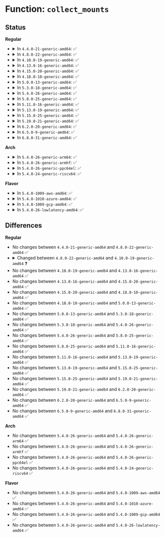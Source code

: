 # Function: <code>collect_mounts</code>

## Status
<b>Regular</b>
<ul>
<li>
<details>
<summary>In <code>4.4.0-21-generic-amd64</code>: ✅</summary>

```c
struct vfsmount * collect_mounts(struct path * path)
```

```json
{
  "name": "collect_mounts",
  "collision_type": "Unique Global",
  "inline_type": "No",
  "funcs": [
    {
      "addr": 18446744071581132784,
      "name": "collect_mounts",
      "external": true,
      "loc": "fs/namespace.c:1742",
      "file": "fs/namespace.c",
      "inline": "seen, unknown",
      "caller_inline": [],
      "caller_func": [
        "kernel/audit_tree.c:audit_trim_trees",
        "kernel/audit_tree.c:audit_add_tree_rule",
        "kernel/audit_tree.c:audit_tag_tree"
      ]
    }
  ],
  "symbols": [
    {
      "addr": 18446744071581132784,
      "name": "collect_mounts",
      "section": ".text",
      "bind": "STB_GLOBAL",
      "size": 119
    }
  ]
}
```
</details>
</li>
<li>
<details>
<summary>In <code>4.8.0-22-generic-amd64</code>: ✅</summary>

```c
struct vfsmount * collect_mounts(struct path * path)
```

```json
{
  "name": "collect_mounts",
  "collision_type": "Unique Global",
  "inline_type": "No",
  "funcs": [
    {
      "addr": 18446744071581298688,
      "name": "collect_mounts",
      "external": true,
      "loc": "fs/namespace.c:1751",
      "file": "fs/namespace.c",
      "inline": "seen, unknown",
      "caller_inline": [],
      "caller_func": [
        "kernel/audit_tree.c:audit_tag_tree",
        "kernel/audit_tree.c:audit_add_tree_rule",
        "kernel/audit_tree.c:audit_trim_trees"
      ]
    }
  ],
  "symbols": [
    {
      "addr": 18446744071581298688,
      "name": "collect_mounts",
      "section": ".text",
      "bind": "STB_GLOBAL",
      "size": 119
    }
  ]
}
```
</details>
</li>
<li>
<details>
<summary>In <code>4.10.0-19-generic-amd64</code>: ✅</summary>

```c
struct vfsmount * collect_mounts(const struct path * path)
```

```json
{
  "name": "collect_mounts",
  "collision_type": "Unique Global",
  "inline_type": "No",
  "funcs": [
    {
      "addr": 18446744071581376384,
      "name": "collect_mounts",
      "external": true,
      "loc": "fs/namespace.c:1822",
      "file": "fs/namespace.c",
      "inline": "seen, unknown",
      "caller_inline": [],
      "caller_func": [
        "kernel/audit_tree.c:audit_tag_tree",
        "kernel/audit_tree.c:audit_add_tree_rule",
        "kernel/audit_tree.c:audit_trim_trees"
      ]
    }
  ],
  "symbols": [
    {
      "addr": 18446744071581376384,
      "name": "collect_mounts",
      "section": ".text",
      "bind": "STB_GLOBAL",
      "size": 119
    }
  ]
}
```
</details>
</li>
<li>
<details>
<summary>In <code>4.13.0-16-generic-amd64</code>: ✅</summary>

```c
struct vfsmount * collect_mounts(const struct path * path)
```

```json
{
  "name": "collect_mounts",
  "collision_type": "Unique Global",
  "inline_type": "No",
  "funcs": [
    {
      "addr": 18446744071581431600,
      "name": "collect_mounts",
      "external": true,
      "loc": "fs/namespace.c:1764",
      "file": "fs/namespace.c",
      "inline": "seen, unknown",
      "caller_inline": [],
      "caller_func": [
        "kernel/audit_tree.c:audit_tag_tree",
        "kernel/audit_tree.c:audit_add_tree_rule",
        "kernel/audit_tree.c:audit_trim_trees"
      ]
    }
  ],
  "symbols": [
    {
      "addr": 18446744071581431600,
      "name": "collect_mounts",
      "section": ".text",
      "bind": "STB_GLOBAL",
      "size": 130
    }
  ]
}
```
</details>
</li>
<li>
<details>
<summary>In <code>4.15.0-20-generic-amd64</code>: ✅</summary>

```c
struct vfsmount * collect_mounts(const struct path * path)
```

```json
{
  "name": "collect_mounts",
  "collision_type": "Unique Global",
  "inline_type": "No",
  "funcs": [
    {
      "addr": 18446744071581573488,
      "name": "collect_mounts",
      "external": true,
      "loc": "fs/namespace.c:1829",
      "file": "fs/namespace.c",
      "inline": "seen, unknown",
      "caller_inline": [],
      "caller_func": [
        "kernel/audit_tree.c:audit_tag_tree",
        "kernel/audit_tree.c:audit_add_tree_rule",
        "kernel/audit_tree.c:audit_trim_trees"
      ]
    }
  ],
  "symbols": [
    {
      "addr": 18446744071581573488,
      "name": "collect_mounts",
      "section": ".text",
      "bind": "STB_GLOBAL",
      "size": 130
    }
  ]
}
```
</details>
</li>
<li>
<details>
<summary>In <code>4.18.0-10-generic-amd64</code>: ✅</summary>

```c
struct vfsmount * collect_mounts(const struct path * path)
```

```json
{
  "name": "collect_mounts",
  "collision_type": "Unique Global",
  "inline_type": "No",
  "funcs": [
    {
      "addr": 18446744071581729360,
      "name": "collect_mounts",
      "external": true,
      "loc": "fs/namespace.c:1860",
      "file": "fs/namespace.c",
      "inline": "seen, unknown",
      "caller_inline": [],
      "caller_func": [
        "kernel/audit_tree.c:audit_tag_tree",
        "kernel/audit_tree.c:audit_add_tree_rule",
        "kernel/audit_tree.c:audit_trim_trees"
      ]
    }
  ],
  "symbols": [
    {
      "addr": 18446744071581729360,
      "name": "collect_mounts",
      "section": ".text",
      "bind": "STB_GLOBAL",
      "size": 120
    }
  ]
}
```
</details>
</li>
<li>
<details>
<summary>In <code>5.0.0-13-generic-amd64</code>: ✅</summary>

```c
struct vfsmount * collect_mounts(const struct path * path)
```

```json
{
  "name": "collect_mounts",
  "collision_type": "Unique Global",
  "inline_type": "No",
  "funcs": [
    {
      "addr": 18446744071581815968,
      "name": "collect_mounts",
      "external": true,
      "loc": "fs/namespace.c:1784",
      "file": "fs/namespace.c",
      "inline": "seen, unknown",
      "caller_inline": [],
      "caller_func": [
        "kernel/audit_tree.c:audit_tag_tree",
        "kernel/audit_tree.c:audit_add_tree_rule",
        "kernel/audit_tree.c:audit_trim_trees"
      ]
    }
  ],
  "symbols": [
    {
      "addr": 18446744071581815968,
      "name": "collect_mounts",
      "section": ".text",
      "bind": "STB_GLOBAL",
      "size": 120
    }
  ]
}
```
</details>
</li>
<li>
<details>
<summary>In <code>5.3.0-18-generic-amd64</code>: ✅</summary>

```c
struct vfsmount * collect_mounts(const struct path * path)
```

```json
{
  "name": "collect_mounts",
  "collision_type": "Unique Global",
  "inline_type": "No",
  "funcs": [
    {
      "addr": 18446744071581936192,
      "name": "collect_mounts",
      "external": true,
      "loc": "fs/namespace.c:1821",
      "file": "fs/namespace.c",
      "inline": "seen, unknown",
      "caller_inline": [],
      "caller_func": [
        "kernel/audit_tree.c:audit_tag_tree",
        "kernel/audit_tree.c:audit_add_tree_rule",
        "kernel/audit_tree.c:audit_trim_trees"
      ]
    }
  ],
  "symbols": [
    {
      "addr": 18446744071581936192,
      "name": "collect_mounts",
      "section": ".text",
      "bind": "STB_GLOBAL",
      "size": 125
    }
  ]
}
```
</details>
</li>
<li>
<details>
<summary>In <code>5.4.0-26-generic-amd64</code>: ✅</summary>

```c
struct vfsmount * collect_mounts(const struct path * path)
```

```json
{
  "name": "collect_mounts",
  "collision_type": "Unique Global",
  "inline_type": "No",
  "funcs": [
    {
      "addr": 18446744071582008832,
      "name": "collect_mounts",
      "external": true,
      "loc": "fs/namespace.c:1824",
      "file": "fs/namespace.c",
      "inline": "seen, unknown",
      "caller_inline": [],
      "caller_func": [
        "kernel/audit_tree.c:audit_tag_tree",
        "kernel/audit_tree.c:audit_add_tree_rule",
        "kernel/audit_tree.c:audit_trim_trees"
      ]
    }
  ],
  "symbols": [
    {
      "addr": 18446744071582008832,
      "name": "collect_mounts",
      "section": ".text",
      "bind": "STB_GLOBAL",
      "size": 125
    }
  ]
}
```
</details>
</li>
<li>
<details>
<summary>In <code>5.8.0-25-generic-amd64</code>: ✅</summary>

```c
struct vfsmount * collect_mounts(const struct path * path)
```

```json
{
  "name": "collect_mounts",
  "collision_type": "Unique Global",
  "inline_type": "No",
  "funcs": [
    {
      "addr": 18446744071582245328,
      "name": "collect_mounts",
      "external": true,
      "loc": "fs/namespace.c:1879",
      "file": "fs/namespace.c",
      "inline": "seen, unknown",
      "caller_inline": [],
      "caller_func": [
        "kernel/audit_tree.c:audit_tag_tree",
        "kernel/audit_tree.c:audit_add_tree_rule",
        "kernel/audit_tree.c:audit_trim_trees"
      ]
    }
  ],
  "symbols": [
    {
      "addr": 18446744071582245328,
      "name": "collect_mounts",
      "section": ".text",
      "bind": "STB_GLOBAL",
      "size": 129
    }
  ]
}
```
</details>
</li>
<li>
<details>
<summary>In <code>5.11.0-16-generic-amd64</code>: ✅</summary>

```c
struct vfsmount * collect_mounts(const struct path * path)
```

```json
{
  "name": "collect_mounts",
  "collision_type": "Unique Global",
  "inline_type": "No",
  "funcs": [
    {
      "addr": 18446744071582294576,
      "name": "collect_mounts",
      "external": true,
      "loc": "fs/namespace.c:1885",
      "file": "fs/namespace.c",
      "inline": "seen, unknown",
      "caller_inline": [],
      "caller_func": [
        "kernel/audit_tree.c:audit_tag_tree",
        "kernel/audit_tree.c:audit_add_tree_rule",
        "kernel/audit_tree.c:audit_trim_trees"
      ]
    }
  ],
  "symbols": [
    {
      "addr": 18446744071582294576,
      "name": "collect_mounts",
      "section": ".text",
      "bind": "STB_GLOBAL",
      "size": 129
    }
  ]
}
```
</details>
</li>
<li>
<details>
<summary>In <code>5.13.0-19-generic-amd64</code>: ✅</summary>

```c
struct vfsmount * collect_mounts(const struct path * path)
```

```json
{
  "name": "collect_mounts",
  "collision_type": "Unique Global",
  "inline_type": "No",
  "funcs": [
    {
      "addr": 18446744071582321696,
      "name": "collect_mounts",
      "external": true,
      "loc": "fs/namespace.c:1900",
      "file": "fs/namespace.c",
      "inline": "seen, unknown",
      "caller_inline": [],
      "caller_func": [
        "kernel/audit_tree.c:audit_tag_tree",
        "kernel/audit_tree.c:audit_add_tree_rule",
        "kernel/audit_tree.c:audit_trim_trees"
      ]
    }
  ],
  "symbols": [
    {
      "addr": 18446744071582321696,
      "name": "collect_mounts",
      "section": ".text",
      "bind": "STB_GLOBAL",
      "size": 129
    }
  ]
}
```
</details>
</li>
<li>
<details>
<summary>In <code>5.15.0-25-generic-amd64</code>: ✅</summary>

```c
struct vfsmount * collect_mounts(const struct path * path)
```

```json
{
  "name": "collect_mounts",
  "collision_type": "Unique Global",
  "inline_type": "No",
  "funcs": [
    {
      "addr": 18446744071582642144,
      "name": "collect_mounts",
      "external": true,
      "loc": "fs/namespace.c:1901",
      "file": "fs/namespace.c",
      "inline": "seen, unknown",
      "caller_inline": [],
      "caller_func": [
        "kernel/audit_tree.c:audit_tag_tree",
        "kernel/audit_tree.c:audit_add_tree_rule",
        "kernel/audit_tree.c:audit_trim_trees"
      ]
    }
  ],
  "symbols": [
    {
      "addr": 18446744071582642144,
      "name": "collect_mounts",
      "section": ".text",
      "bind": "STB_GLOBAL",
      "size": 129
    }
  ]
}
```
</details>
</li>
<li>
<details>
<summary>In <code>5.19.0-21-generic-amd64</code>: ✅</summary>

```c
struct vfsmount * collect_mounts(const struct path * path)
```

```json
{
  "name": "collect_mounts",
  "collision_type": "Unique Global",
  "inline_type": "No",
  "funcs": [
    {
      "addr": 18446744071583179440,
      "name": "collect_mounts",
      "external": true,
      "loc": "fs/namespace.c:1942",
      "file": "fs/namespace.c",
      "inline": "seen, unknown",
      "caller_inline": [],
      "caller_func": [
        "kernel/audit_tree.c:audit_tag_tree",
        "kernel/audit_tree.c:audit_add_tree_rule",
        "kernel/audit_tree.c:audit_trim_trees"
      ]
    }
  ],
  "symbols": [
    {
      "addr": 18446744071583179440,
      "name": "collect_mounts",
      "section": ".text",
      "bind": "STB_GLOBAL",
      "size": 154
    }
  ]
}
```
</details>
</li>
<li>
<details>
<summary>In <code>6.2.0-20-generic-amd64</code>: ✅</summary>

```c
struct vfsmount * collect_mounts(const struct path * path)
```

```json
{
  "name": "collect_mounts",
  "collision_type": "Unique Global",
  "inline_type": "No",
  "funcs": [
    {
      "addr": 18446744071583754480,
      "name": "collect_mounts",
      "external": true,
      "loc": "fs/namespace.c:2047",
      "file": "fs/namespace.c",
      "inline": "seen, unknown",
      "caller_inline": [],
      "caller_func": [
        "kernel/audit_tree.c:audit_tag_tree",
        "kernel/audit_tree.c:audit_add_tree_rule",
        "kernel/audit_tree.c:audit_trim_trees"
      ]
    }
  ],
  "symbols": [
    {
      "addr": 18446744071583754480,
      "name": "collect_mounts",
      "section": ".text",
      "bind": "STB_GLOBAL",
      "size": 154
    }
  ]
}
```
</details>
</li>
<li>
<details>
<summary>In <code>6.5.0-9-generic-amd64</code>: ✅</summary>

```c
struct vfsmount * collect_mounts(const struct path * path)
```

```json
{
  "name": "collect_mounts",
  "collision_type": "Unique Global",
  "inline_type": "No",
  "funcs": [
    {
      "addr": 18446744071583971408,
      "name": "collect_mounts",
      "external": true,
      "loc": "fs/namespace.c:2034",
      "file": "fs/namespace.c",
      "inline": "seen, unknown",
      "caller_inline": [],
      "caller_func": [
        "kernel/audit_tree.c:audit_tag_tree",
        "kernel/audit_tree.c:audit_add_tree_rule",
        "kernel/audit_tree.c:audit_trim_trees"
      ]
    }
  ],
  "symbols": [
    {
      "addr": 18446744071583971408,
      "name": "collect_mounts",
      "section": ".text",
      "bind": "STB_GLOBAL",
      "size": 154
    }
  ]
}
```
</details>
</li>
<li>
<details>
<summary>In <code>6.8.0-31-generic-amd64</code>: ✅</summary>

```c
struct vfsmount * collect_mounts(const struct path * path)
```

```json
{
  "name": "collect_mounts",
  "collision_type": "Unique Global",
  "inline_type": "No",
  "funcs": [
    {
      "addr": 18446744071584183712,
      "name": "collect_mounts",
      "external": true,
      "loc": "fs/namespace.c:2036",
      "file": "fs/namespace.c",
      "inline": "seen, unknown",
      "caller_inline": [],
      "caller_func": [
        "kernel/audit_tree.c:audit_tag_tree",
        "kernel/audit_tree.c:audit_add_tree_rule",
        "kernel/audit_tree.c:audit_trim_trees"
      ]
    }
  ],
  "symbols": [
    {
      "addr": 18446744071584183712,
      "name": "collect_mounts",
      "section": ".text",
      "bind": "STB_GLOBAL",
      "size": 154
    }
  ]
}
```
</details>
</li>
</ul>
<b>Arch</b>
<ul>
<li>
<details>
<summary>In <code>5.4.0-26-generic-arm64</code>: ✅</summary>

```c
struct vfsmount * collect_mounts(const struct path * path)
```

```json
{
  "name": "collect_mounts",
  "collision_type": "Unique Global",
  "inline_type": "No",
  "funcs": [
    {
      "addr": 18446603336493530960,
      "name": "collect_mounts",
      "external": true,
      "loc": "fs/namespace.c:1824",
      "file": "fs/namespace.c",
      "inline": "seen, unknown",
      "caller_inline": [],
      "caller_func": [
        "kernel/audit_tree.c:audit_tag_tree",
        "kernel/audit_tree.c:audit_add_tree_rule",
        "kernel/audit_tree.c:audit_trim_trees"
      ]
    }
  ],
  "symbols": [
    {
      "addr": 18446603336493530960,
      "name": "collect_mounts",
      "section": ".text",
      "bind": "STB_GLOBAL",
      "size": 144
    }
  ]
}
```
</details>
</li>
<li>
<details>
<summary>In <code>5.4.0-26-generic-armhf</code>: ✅</summary>

```c
struct vfsmount * collect_mounts(const struct path * path)
```

```json
{
  "name": "collect_mounts",
  "collision_type": "Unique Global",
  "inline_type": "No",
  "funcs": [
    {
      "addr": 3227082924,
      "name": "collect_mounts",
      "external": true,
      "loc": "fs/namespace.c:1824",
      "file": "fs/namespace.c",
      "inline": "seen, unknown",
      "caller_inline": [],
      "caller_func": [
        "kernel/audit_tree.c:audit_tag_tree",
        "kernel/audit_tree.c:audit_add_tree_rule",
        "kernel/audit_tree.c:audit_trim_trees"
      ]
    }
  ],
  "symbols": [
    {
      "addr": 3227082924,
      "name": "collect_mounts",
      "section": ".text",
      "bind": "STB_GLOBAL",
      "size": 136
    }
  ]
}
```
</details>
</li>
<li>
<details>
<summary>In <code>5.4.0-26-generic-ppc64el</code>: ✅</summary>

```c
struct vfsmount * collect_mounts(const struct path * path)
```

```json
{
  "name": "collect_mounts",
  "collision_type": "Unique Global",
  "inline_type": "No",
  "funcs": [
    {
      "addr": 13835058055287098608,
      "name": "collect_mounts",
      "external": true,
      "loc": "fs/namespace.c:1824",
      "file": "fs/namespace.c",
      "inline": "seen, unknown",
      "caller_inline": [],
      "caller_func": [
        "kernel/audit_tree.c:audit_tag_tree",
        "kernel/audit_tree.c:audit_add_tree_rule",
        "kernel/audit_tree.c:audit_trim_trees"
      ]
    }
  ],
  "symbols": [
    {
      "addr": 13835058055287098608,
      "name": "collect_mounts",
      "section": ".text",
      "bind": "STB_GLOBAL",
      "size": 176
    }
  ]
}
```
</details>
</li>
<li>
<details>
<summary>In <code>5.4.0-24-generic-riscv64</code>: ✅</summary>

```c
struct vfsmount * collect_mounts(const struct path * path)
```

```json
{
  "name": "collect_mounts",
  "collision_type": "Unique Global",
  "inline_type": "No",
  "funcs": [
    {
      "addr": 18446743936273197230,
      "name": "collect_mounts",
      "external": true,
      "loc": "fs/namespace.c:1824",
      "file": "fs/namespace.c",
      "inline": "seen, unknown",
      "caller_inline": [],
      "caller_func": [
        "kernel/audit_tree.c:audit_tag_tree",
        "kernel/audit_tree.c:audit_add_tree_rule",
        "kernel/audit_tree.c:audit_trim_trees"
      ]
    }
  ],
  "symbols": [
    {
      "addr": 18446743936273197230,
      "name": "collect_mounts",
      "section": ".text",
      "bind": "STB_GLOBAL",
      "size": 122
    }
  ]
}
```
</details>
</li>
</ul>
<b>Flavor</b>
<ul>
<li>
<details>
<summary>In <code>5.4.0-1009-aws-amd64</code>: ✅</summary>

```c
struct vfsmount * collect_mounts(const struct path * path)
```

```json
{
  "name": "collect_mounts",
  "collision_type": "Unique Global",
  "inline_type": "No",
  "funcs": [
    {
      "addr": 18446744071581977568,
      "name": "collect_mounts",
      "external": true,
      "loc": "fs/namespace.c:1824",
      "file": "fs/namespace.c",
      "inline": "seen, unknown",
      "caller_inline": [],
      "caller_func": [
        "kernel/audit_tree.c:audit_tag_tree",
        "kernel/audit_tree.c:audit_add_tree_rule",
        "kernel/audit_tree.c:audit_trim_trees"
      ]
    }
  ],
  "symbols": [
    {
      "addr": 18446744071581977568,
      "name": "collect_mounts",
      "section": ".text",
      "bind": "STB_GLOBAL",
      "size": 125
    }
  ]
}
```
</details>
</li>
<li>
<details>
<summary>In <code>5.4.0-1010-azure-amd64</code>: ✅</summary>

```c
struct vfsmount * collect_mounts(const struct path * path)
```

```json
{
  "name": "collect_mounts",
  "collision_type": "Unique Global",
  "inline_type": "No",
  "funcs": [
    {
      "addr": 18446744071581915136,
      "name": "collect_mounts",
      "external": true,
      "loc": "fs/namespace.c:1824",
      "file": "fs/namespace.c",
      "inline": "seen, unknown",
      "caller_inline": [],
      "caller_func": [
        "kernel/audit_tree.c:audit_tag_tree",
        "kernel/audit_tree.c:audit_add_tree_rule",
        "kernel/audit_tree.c:audit_trim_trees"
      ]
    }
  ],
  "symbols": [
    {
      "addr": 18446744071581915136,
      "name": "collect_mounts",
      "section": ".text",
      "bind": "STB_GLOBAL",
      "size": 125
    }
  ]
}
```
</details>
</li>
<li>
<details>
<summary>In <code>5.4.0-1009-gcp-amd64</code>: ✅</summary>

```c
struct vfsmount * collect_mounts(const struct path * path)
```

```json
{
  "name": "collect_mounts",
  "collision_type": "Unique Global",
  "inline_type": "No",
  "funcs": [
    {
      "addr": 18446744071581968848,
      "name": "collect_mounts",
      "external": true,
      "loc": "fs/namespace.c:1824",
      "file": "fs/namespace.c",
      "inline": "seen, unknown",
      "caller_inline": [],
      "caller_func": [
        "kernel/audit_tree.c:audit_tag_tree",
        "kernel/audit_tree.c:audit_add_tree_rule",
        "kernel/audit_tree.c:audit_trim_trees"
      ]
    }
  ],
  "symbols": [
    {
      "addr": 18446744071581968848,
      "name": "collect_mounts",
      "section": ".text",
      "bind": "STB_GLOBAL",
      "size": 125
    }
  ]
}
```
</details>
</li>
<li>
<details>
<summary>In <code>5.4.0-26-lowlatency-amd64</code>: ✅</summary>

```c
struct vfsmount * collect_mounts(const struct path * path)
```

```json
{
  "name": "collect_mounts",
  "collision_type": "Unique Global",
  "inline_type": "No",
  "funcs": [
    {
      "addr": 18446744071582039296,
      "name": "collect_mounts",
      "external": true,
      "loc": "fs/namespace.c:1824",
      "file": "fs/namespace.c",
      "inline": "seen, unknown",
      "caller_inline": [],
      "caller_func": [
        "kernel/audit_tree.c:audit_tag_tree",
        "kernel/audit_tree.c:audit_add_tree_rule",
        "kernel/audit_tree.c:audit_trim_trees"
      ]
    }
  ],
  "symbols": [
    {
      "addr": 18446744071582039296,
      "name": "collect_mounts",
      "section": ".text",
      "bind": "STB_GLOBAL",
      "size": 125
    }
  ]
}
```
</details>
</li>
</ul>

## Differences
<b>Regular</b>
<ul>
<li>
No changes between <code>4.4.0-21-generic-amd64</code> and <code>4.8.0-22-generic-amd64</code> ✅
</li>
<li>
<details>
<summary>Changed between <code>4.8.0-22-generic-amd64</code> and <code>4.10.0-19-generic-amd64</code> ❓</summary>
<ul>
<li>
<b>Param type changed. </b>
<code>struct path * path</code> ➡️ <code>const struct path * path</code>
</li>
</ul>
</details>
</li>
<li>
No changes between <code>4.10.0-19-generic-amd64</code> and <code>4.13.0-16-generic-amd64</code> ✅
</li>
<li>
No changes between <code>4.13.0-16-generic-amd64</code> and <code>4.15.0-20-generic-amd64</code> ✅
</li>
<li>
No changes between <code>4.15.0-20-generic-amd64</code> and <code>4.18.0-10-generic-amd64</code> ✅
</li>
<li>
No changes between <code>4.18.0-10-generic-amd64</code> and <code>5.0.0-13-generic-amd64</code> ✅
</li>
<li>
No changes between <code>5.0.0-13-generic-amd64</code> and <code>5.3.0-18-generic-amd64</code> ✅
</li>
<li>
No changes between <code>5.3.0-18-generic-amd64</code> and <code>5.4.0-26-generic-amd64</code> ✅
</li>
<li>
No changes between <code>5.4.0-26-generic-amd64</code> and <code>5.8.0-25-generic-amd64</code> ✅
</li>
<li>
No changes between <code>5.8.0-25-generic-amd64</code> and <code>5.11.0-16-generic-amd64</code> ✅
</li>
<li>
No changes between <code>5.11.0-16-generic-amd64</code> and <code>5.13.0-19-generic-amd64</code> ✅
</li>
<li>
No changes between <code>5.13.0-19-generic-amd64</code> and <code>5.15.0-25-generic-amd64</code> ✅
</li>
<li>
No changes between <code>5.15.0-25-generic-amd64</code> and <code>5.19.0-21-generic-amd64</code> ✅
</li>
<li>
No changes between <code>5.19.0-21-generic-amd64</code> and <code>6.2.0-20-generic-amd64</code> ✅
</li>
<li>
No changes between <code>6.2.0-20-generic-amd64</code> and <code>6.5.0-9-generic-amd64</code> ✅
</li>
<li>
No changes between <code>6.5.0-9-generic-amd64</code> and <code>6.8.0-31-generic-amd64</code> ✅
</li>
</ul>
<b>Arch</b>
<ul>
<li>
No changes between <code>5.4.0-26-generic-amd64</code> and <code>5.4.0-26-generic-arm64</code> ✅
</li>
<li>
No changes between <code>5.4.0-26-generic-amd64</code> and <code>5.4.0-26-generic-armhf</code> ✅
</li>
<li>
No changes between <code>5.4.0-26-generic-amd64</code> and <code>5.4.0-26-generic-ppc64el</code> ✅
</li>
<li>
No changes between <code>5.4.0-26-generic-amd64</code> and <code>5.4.0-24-generic-riscv64</code> ✅
</li>
</ul>
<b>Flavor</b>
<ul>
<li>
No changes between <code>5.4.0-26-generic-amd64</code> and <code>5.4.0-1009-aws-amd64</code> ✅
</li>
<li>
No changes between <code>5.4.0-26-generic-amd64</code> and <code>5.4.0-1010-azure-amd64</code> ✅
</li>
<li>
No changes between <code>5.4.0-26-generic-amd64</code> and <code>5.4.0-1009-gcp-amd64</code> ✅
</li>
<li>
No changes between <code>5.4.0-26-generic-amd64</code> and <code>5.4.0-26-lowlatency-amd64</code> ✅
</li>
</ul>
